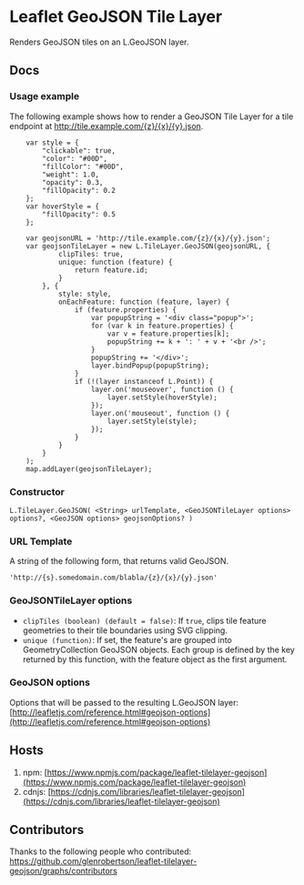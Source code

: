 # Leaflet GeoJSON Tile Layer
Renders GeoJSON tiles on an L.GeoJSON layer.

## Docs

### Usage example
The following example shows how to render a GeoJSON Tile Layer for a tile endpoint at http://tile.example.com/{z}/{x}/{y}.json.

        var style = {
            "clickable": true,
            "color": "#00D",
            "fillColor": "#00D",
            "weight": 1.0,
            "opacity": 0.3,
            "fillOpacity": 0.2
        };
        var hoverStyle = {
            "fillOpacity": 0.5
        };

        var geojsonURL = 'http://tile.example.com/{z}/{x}/{y}.json';
        var geojsonTileLayer = new L.TileLayer.GeoJSON(geojsonURL, {
                clipTiles: true,
                unique: function (feature) {
                    return feature.id; 
                }
            }, {
                style: style,
                onEachFeature: function (feature, layer) {
                    if (feature.properties) {
                        var popupString = '<div class="popup">';
                        for (var k in feature.properties) {
                            var v = feature.properties[k];
                            popupString += k + ': ' + v + '<br />';
                        }
                        popupString += '</div>';
                        layer.bindPopup(popupString);
                    }
                    if (!(layer instanceof L.Point)) {
                        layer.on('mouseover', function () {
                            layer.setStyle(hoverStyle);
                        });
                        layer.on('mouseout', function () {
                            layer.setStyle(style);
                        });
                    }
                }
            }
        );
        map.addLayer(geojsonTileLayer);

### Constructor
    L.TileLayer.GeoJSON( <String> urlTemplate, <GeoJSONTileLayer options> options?, <GeoJSON options> geojsonOptions? )

### URL Template
A string of the following form, that returns valid GeoJSON.

    'http://{s}.somedomain.com/blabla/{z}/{x}/{y}.json'

### GeoJSONTileLayer options
* `clipTiles (boolean) (default = false)`: If `true`, clips tile feature geometries to their tile boundaries using SVG clipping.
* `unique (function)`: If set, the feature's are grouped into GeometryCollection GeoJSON objects. Each group is defined by the key returned by this function, with the feature object as the first argument.

### GeoJSON options
Options that will be passed to the resulting L.GeoJSON layer: [http://leafletjs.com/reference.html#geojson-options](http://leafletjs.com/reference.html#geojson-options)

## Hosts
1. npm: [https://www.npmjs.com/package/leaflet-tilelayer-geojson](https://www.npmjs.com/package/leaflet-tilelayer-geojson)
1. cdnjs: [https://cdnjs.com/libraries/leaflet-tilelayer-geojson](https://cdnjs.com/libraries/leaflet-tilelayer-geojson)

## Contributors
Thanks to the following people who contributed: https://github.com/glenrobertson/leaflet-tilelayer-geojson/graphs/contributors
